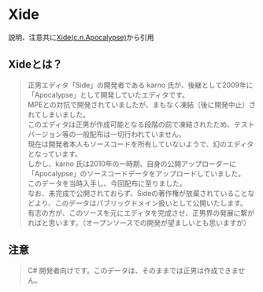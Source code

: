 # Xide

説明、注意共に[Xide(c.n.Apocalypse)](http://fifteen-sixteen-sental.g.hatena.ne.jp/task/1/1)から引用

## Xideとは？

> 正男エディタ「Side」の開発者である karno 氏が、後継として2009年に「Apocalypse」として開発していたエディタです。  
MPEとの対抗で開発されていましたが、まもなく凍結（後に開発中止）されてしまいました。  
このエディタは正男が作成可能となる段階の前で凍結されたため、テストバージョン等の一般配布は一切行われていません。  
現在は開発者本人もソースコードを所有していないようで、幻のエディタとなっています。  
しかし、karno 氏は2010年の一時期、自身の公開アップローダーに「Apocalypse」のソースコードデータをアップロードしていました。  
このデータを当時入手し、今回配布に至りました。  
なお、未完成で公開されておらず、Sideの著作権が放棄されていることなどより、このデータはパブリックドメイン扱いとして公開いたします。  
有志の方が、このソースを元にエディタを完成させ、正男界の発展に繋がればと思います。（オープンソースでの開発が望ましいとも思いますが）  

## 注意

> C# 開発者向けです。このデータは、そのままでは正男は作成できません。
